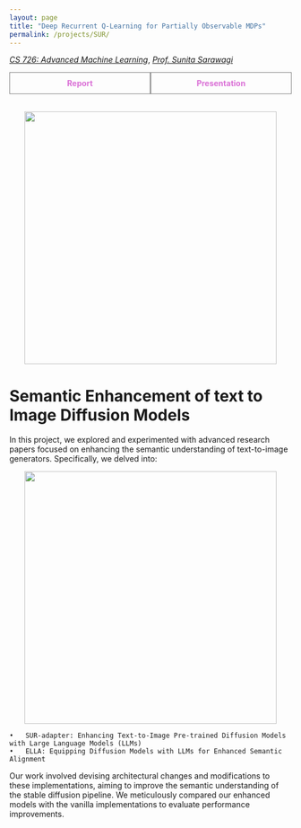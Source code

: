 ```yaml
---
layout: page
title: "Deep Recurrent Q-Learning for Partially Observable MDPs"
permalink: /projects/SUR/
---
```



  [_CS 726: Advanced Machine Learning_](https://www.cse.iitb.ac.in/~sunita/cs726/), [_Prof. Sunita Sarawagi_](hhttps://www.cse.iitb.ac.in/~sunita/) 

  <div style="display: flex;">
        <a href="/assets/pdf/Project.pdf" style="flex: 1; padding: 10px; border: 1px solid grey; text-align: center; text-decoration: none;">
        <div style="font-weight: bold; color: orchid;">Report</div>
    </a>
    <a href="/assets/pdf/Presentation.pdf" style="flex: 1; padding: 10px; border: 1px solid grey; text-align: center; text-decoration: none;">
        <div style="font-weight: bold; color: orchid;">Presentation</div>
    </a>
</div>

<br>

<p align="center">
    <img width="450"  src="/assets/img/.gif">
</p>

# Semantic Enhancement of text to Image Diffusion Models
In this project, we explored and experimented with advanced research papers focused on enhancing the semantic understanding of text-to-image generators. Specifically, we delved into:

<p align="center">
    <img width="450" src="/assets/img/AML.gif">
    <br>
</p>

	•	SUR-adapter: Enhancing Text-to-Image Pre-trained Diffusion Models with Large Language Models (LLMs)
	•	ELLA: Equipping Diffusion Models with LLMs for Enhanced Semantic Alignment

Our work involved devising architectural changes and modifications to these implementations, aiming to improve the semantic understanding of the stable diffusion pipeline. We meticulously compared our enhanced models with the vanilla implementations to evaluate performance improvements.
